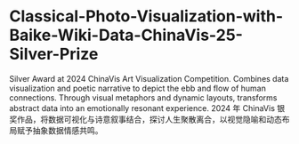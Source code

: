 # Classical-Photo-Visualization-with-Baike-Wiki-Data-ChinaVis-25-Silver-Prize
Silver Award at 2024 ChinaVis Art Visualization Competition. Combines data visualization and poetic narrative to depict the ebb and flow of human connections. Through visual metaphors and dynamic layouts, transforms abstract data into an emotionally resonant experience. 2024 年 ChinaVis 银奖作品，将数据可视化与诗意叙事结合，探讨人生聚散离合，以视觉隐喻和动态布局赋予抽象数据情感共鸣。
